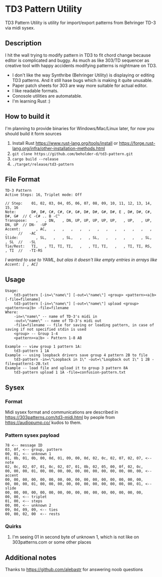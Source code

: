 # TD3 Pattern Utility

TD3 Pattern Utility is utility for import/export patterns from Behringer TD-3 via midi sysex.

## Description

I hit the wall trying to modify pattern in TD3 to fit chord change because editor is complicated and buggy. As much as like 303/TD sequencer as creative tool with happy accidents modifying patterns is nightmare on TD3.

* I don't like the way Synthribe (Behringer Utility) is displaying or editing TD3 patterns. And it still hase bugs which is making it quite unusable.
* Paper patch sheets for 303 are way more suitable for actual editor.
* I like readable formats.
* Conosole utilities are automatable.
* I'm learning Rust :)

## How to build it

I'm planning to provide binaries for Windows/Mac/Linux later, for now you should build it form sources

1. Install Rust https://www.rust-lang.org/tools/install or https://forge.rust-lang.org/infra/other-installation-methods.html
2. `git clone https://github.com/beholder-d/td3-pattern.git`
3. `cargo build --release`
4. `./target/release/td3-pattern`

## File Format

```
TD-3 Pattern
Active Steps: 16, Triplet mode: Off

// Step:    01, 02, 03, 04, 05, 06, 07, 08, 09, 10, 11, 12, 13, 14, 15, 16
Note:       D#, D#, C#, C#, C#, G#, D#, D#, G#, D#, E , D#, D#, C#, D#, G#  // C -C# .. B -C^
Transpose:    ,   , DN,   , DN, UP, UP, UP, UP, UP,   , UP,   , UP, DN, UP  // DN-  -UP
Accent:       , AC,   ,   ,   ,   ,   ,   ,   ,   ,   ,   ,   ,   ,   ,     //   -AC
Slide:        , SL,   ,   , SL,   ,   , SL,   ,   ,   ,   ,   , SL,   , SL  //   -SL
Tie/Rest:   TI,   , TI, TI, TI,   ,   , TI, TI,   ,   , TI, TI, RS,   , TI  //   -TI-RS
```

*I wanted to use to YAML, but alas it doesn't like empty entries in arrays like `Accent: [ , AC]`*

## Usage

```
Usage:
    td3-pattern [-in=\"name\"] [-out=\"name\"] <group> <pattern><a|b> [-file=filename]
    td3-pattern [-in=\"name\"] [-out=\"name\"] upload <group> <pattern><a|b> -file=filename
Where:
    -in=\"name\" -- name of TD-3's midi in
    -out=\"name\" -- name of TD-3's midi out
    -file=filename -- file for saving or loading pattern, in case of saving if not specified stdin is used
    <group> -- Group 1-4
    <pattern><a|b> - Pattern 1-8 AB

Example -- view group 1 pattern 1A:
    td3-pattern 1 1A
Example -- using loopback drivers save group 4 pattern 2B to file
    td3-pattern -in=\"Loopback in 1\" -out=\"Loopback out 1\" 1 2B -file=pattern1-2B.txt
Example -- load file and upload it to group 3 pattern 8A
    td3-pattern upload 1 1A -file=confusion-pattern.txt
```

## Sysex

### Format

Midi sysex format and communications are described in https://303patterns.com/td3-midi.html by people from https://audiopump.co/ kudos to them.

### Pattern sysex payload

```
78 <-- message ID
03, 0f, <-- group, pattern
00, 01, <-- unknown 1
01, 0b, 01, 0b, 00, 0d, 01, 09, 00, 0d, 02, 0c, 02, 07, 02, 07, <-- note
02, 0c, 02, 07, 01, 0c, 02, 07, 01, 0b, 02, 05, 00, 0f, 02, 0c,
00, 00, 00, 01, 00, 00, 00, 00, 00, 00, 00, 00, 00, 00, 00, 00, <-- accent
00, 00, 00, 00, 00, 00, 00, 00, 00, 00, 00, 00, 00, 00, 00, 00,
00, 00, 00, 01, 00, 00, 00, 00, 00, 00, 00, 00, 00, 00, 00, 01, <-- slide
00, 00, 00, 00, 00, 00, 00, 00, 00, 00, 00, 00, 00, 00, 00, 00,
00, 00, <-- triplet
01, 00, <-- steps
00, 00, <-- unknown 2
09, 0d, 09, 09, <-- ties
00, 00, 02, 00  <-- rests
```

### Quirks

1. I'm seeing 01 in second byte of unknown 1, which is not like on 303patterns.com or some other places

## Additional notes

Thanks to https://github.com/alebastr for answering noob questions

